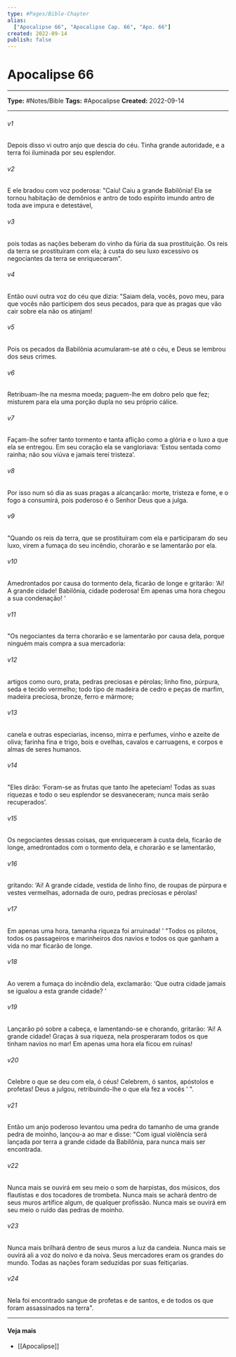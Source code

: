 ```yaml
---
type: #Pages/Bible-Chapter
alias:
  ["Apocalipse 66", "Apocalipse Cap. 66", "Apo. 66"]
created: 2022-09-14
publish: false
---
```


# Apocalipse 66

---

**Type:** #Notes/Bible
**Tags:** #Apocalipse
**Created:** 2022-09-14

---

###### v1
Depois disso vi outro anjo que descia do céu. Tinha grande autoridade, e a terra foi iluminada por seu esplendor.
###### v2
E ele bradou com voz poderosa: "Caiu! Caiu a grande Babilônia! Ela se tornou habitação de demônios e antro de todo espírito imundo antro de toda ave impura e detestável,
###### v3
pois todas as nações beberam do vinho da fúria da sua prostituição. Os reis da terra se prostituíram com ela; à custa do seu luxo excessivo os negociantes da terra se enriqueceram".
###### v4
Então ouvi outra voz do céu que dizia: "Saiam dela, vocês, povo meu, para que vocês não participem dos seus pecados, para que as pragas que vão cair sobre ela não os atinjam!
###### v5
Pois os pecados da Babilônia acumularam-se até o céu, e Deus se lembrou dos seus crimes.
###### v6
Retribuam-lhe na mesma moeda; paguem-lhe em dobro pelo que fez; misturem para ela uma porção dupla no seu próprio cálice.
###### v7
Façam-lhe sofrer tanto tormento e tanta aflição como a glória e o luxo a que ela se entregou. Em seu coração ela se vangloriava: ‘Estou sentada como rainha; não sou viúva e jamais terei tristeza’.
###### v8
Por isso num só dia as suas pragas a alcançarão: morte, tristeza e fome, e o fogo a consumirá, pois poderoso é o Senhor Deus que a julga.
###### v9
"Quando os reis da terra, que se prostituíram com ela e participaram do seu luxo, virem a fumaça do seu incêndio, chorarão e se lamentarão por ela.
###### v10
Amedrontados por causa do tormento dela, ficarão de longe e gritarão: ‘Ai! A grande cidade! Babilônia, cidade poderosa! Em apenas uma hora chegou a sua condenação! ’
###### v11
"Os negociantes da terra chorarão e se lamentarão por causa dela, porque ninguém mais compra a sua mercadoria:
###### v12
artigos como ouro, prata, pedras preciosas e pérolas; linho fino, púrpura, seda e tecido vermelho; todo tipo de madeira de cedro e peças de marfim, madeira preciosa, bronze, ferro e mármore;
###### v13
canela e outras especiarias, incenso, mirra e perfumes, vinho e azeite de oliva; farinha fina e trigo, bois e ovelhas, cavalos e carruagens, e corpos e almas de seres humanos.
###### v14
"Eles dirão: ‘Foram-se as frutas que tanto lhe apeteciam! Todas as suas riquezas e todo o seu esplendor se desvaneceram; nunca mais serão recuperados’.
###### v15
Os negociantes dessas coisas, que enriqueceram à custa dela, ficarão de longe, amedrontados com o tormento dela, e chorarão e se lamentarão,
###### v16
gritando: ‘Ai! A grande cidade, vestida de linho fino, de roupas de púrpura e vestes vermelhas, adornada de ouro, pedras preciosas e pérolas!
###### v17
Em apenas uma hora, tamanha riqueza foi arruinada! ’ "Todos os pilotos, todos os passageiros e marinheiros dos navios e todos os que ganham a vida no mar ficarão de longe.
###### v18
Ao verem a fumaça do incêndio dela, exclamarão: ‘Que outra cidade jamais se igualou a esta grande cidade? ’
###### v19
Lançarão pó sobre a cabeça, e lamentando-se e chorando, gritarão: ‘Ai! A grande cidade! Graças à sua riqueza, nela prosperaram todos os que tinham navios no mar! Em apenas uma hora ela ficou em ruínas!
###### v20
Celebre o que se deu com ela, ó céus! Celebrem, ó santos, apóstolos e profetas! Deus a julgou, retribuindo-lhe o que ela fez a vocês ’ ".
###### v21
Então um anjo poderoso levantou uma pedra do tamanho de uma grande pedra de moinho, lançou-a ao mar e disse: "Com igual violência será lançada por terra a grande cidade da Babilônia, para nunca mais ser encontrada.
###### v22
Nunca mais se ouvirá em seu meio o som de harpistas, dos músicos, dos flautistas e dos tocadores de trombeta. Nunca mais se achará dentro de seus muros artífice algum, de qualquer profissão. Nunca mais se ouvirá em seu meio o ruído das pedras de moinho.
###### v23
Nunca mais brilhará dentro de seus muros a luz da candeia. Nunca mais se ouvirá ali a voz do noivo e da noiva. Seus mercadores eram os grandes do mundo. Todas as nações foram seduzidas por suas feitiçarias.
###### v24
Nela foi encontrado sangue de profetas e de santos, e de todos os que foram assassinados na terra".


---

#### Veja mais

- [[Apocalipse]]
